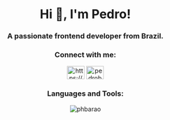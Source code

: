 <h1 align="center">Hi 👋, I'm Pedro!</h1>
<h3 align="center">A passionate frontend developer from Brazil.</h3>

<h3 align="center">Connect with me:</h3>
<p align="center">
<a href="https://linkedin.com/in/phbarao" target="blank"><img align="center" src="https://raw.githubusercontent.com/rahuldkjain/github-profile-readme-generator/master/src/images/icons/Social/linked-in-alt.svg" alt="https://www.linkedin.com/in/phbarao" height="30" width="40" /></a>
<a href="https://instagram.com/pedrobarao" target="blank"><img align="center" src="https://raw.githubusercontent.com/rahuldkjain/github-profile-readme-generator/master/src/images/icons/Social/instagram.svg" alt="pedrobarao" height="30" width="40" /></a>
</p>

<h3 align="center">Languages and Tools:</h3>


<p align="center"><img  src="https://github-readme-stats.vercel.app/api/top-langs?username=phbarao&show_icons=true&locale=en&layout=compact" alt="phbarao" /></p>

